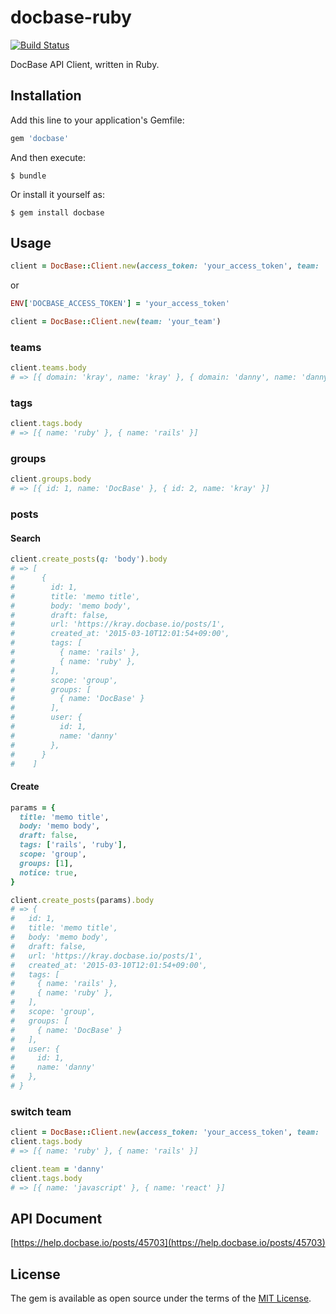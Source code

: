 # docbase-ruby

[![Build Status](https://travis-ci.org/krayinc/docbase-ruby.svg?branch=master)](https://travis-ci.org/krayinc/docbase-ruby)

DocBase API Client, written in Ruby.

## Installation

Add this line to your application's Gemfile:

```ruby
gem 'docbase'
```

And then execute:

    $ bundle

Or install it yourself as:

    $ gem install docbase

## Usage

```ruby
client = DocBase::Client.new(access_token: 'your_access_token', team: 'your_team')
```

or

```ruby
ENV['DOCBASE_ACCESS_TOKEN'] = 'your_access_token'

client = DocBase::Client.new(team: 'your_team')
```

### teams

```ruby
client.teams.body
# => [{ domain: 'kray', name: 'kray' }, { domain: 'danny', name: 'danny' }]
```
### tags

```ruby
client.tags.body
# => [{ name: 'ruby' }, { name: 'rails' }]
```

### groups

```ruby
client.groups.body
# => [{ id: 1, name: 'DocBase' }, { id: 2, name: 'kray' }]
```

### posts

#### Search

```ruby
client.create_posts(q: 'body').body
# => [
#      {
#        id: 1,
#        title: 'memo title',
#        body: 'memo body',
#        draft: false,
#        url: 'https://kray.docbase.io/posts/1',
#        created_at: '2015-03-10T12:01:54+09:00',
#        tags: [
#          { name: 'rails' },
#          { name: 'ruby' },
#        ],
#        scope: 'group',
#        groups: [
#          { name: 'DocBase' }
#        ],
#        user: {
#          id: 1,
#          name: 'danny'
#        },
#      }
#    ]
```

#### Create

```ruby
params = {
  title: 'memo title',
  body: 'memo body',
  draft: false,
  tags: ['rails', 'ruby'],
  scope: 'group',
  groups: [1],
  notice: true,
}

client.create_posts(params).body
# => {
#   id: 1,
#   title: 'memo title',
#   body: 'memo body',
#   draft: false,
#   url: 'https://kray.docbase.io/posts/1',
#   created_at: '2015-03-10T12:01:54+09:00',
#   tags: [
#     { name: 'rails' },
#     { name: 'ruby' },
#   ],
#   scope: 'group',
#   groups: [
#     { name: 'DocBase' }
#   ],
#   user: {
#     id: 1,
#     name: 'danny'
#   },
# }
```

### switch team

```ruby
client = DocBase::Client.new(access_token: 'your_access_token', team: 'kray')
client.tags.body
# => [{ name: 'ruby' }, { name: 'rails' }]

client.team = 'danny'
client.tags.body
# => [{ name: 'javascript' }, { name: 'react' }]
```

## API Document

[https://help.docbase.io/posts/45703](https://help.docbase.io/posts/45703)

## License

The gem is available as open source under the terms of the [MIT License](http://opensource.org/licenses/MIT).
